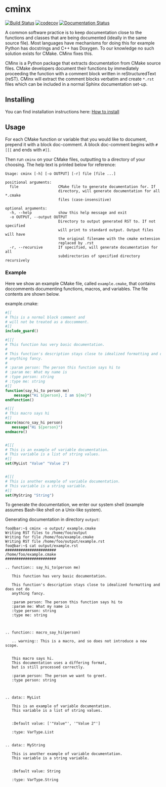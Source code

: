 # cminx
[![Build Status](https://travis-ci.com/CMakePP/CMinx.svg?branch=master)](
https://travis-ci.com/CMakePP/CMakeDoc)
[![codecov](https://codecov.io/gh/CMakePP/CMinx/branch/master/graph/badge.svg?token=wbiPq8Gnrs)](https://codecov.io/gh/CMakePP/CMinx)
[![Documentation Status](https://readthedocs.org/projects/cmakedoc/badge/?version=latest)](https://cmakedoc.readthedocs.io/en/latest/?badge=latest)

A common software practice is to keep documentation close to the functions and
classes that are being documented (ideally in the same source file). Most
languages have mechanisms for doing this for example Python has docstrings and
C++ has Doxygen. To our knowledge no such solution exists for CMake. CMinx
fixes this.

CMinx is a Python package that extracts documentation from CMake source
files. CMake developers document their functions by immediately proceeding the
function with a comment block written in reStructuredText (reST). CMinx will
extract the comment blocks verbatim and create `*.rst` files which can be
included in a normal Sphinx documentation set-up.

## Installing
You can find installation instructions here: [How to install](docs/source/installation.rst)


## Usage
For each CMake function or variable that you would like to document, prepend it with a block doc-comment.
A block doc-comment begins with `#[[[` and ends with `#]]`.

Then run `cminx` on your CMake files, outputting to a directory of your choosing. The help text is printed below for reference:
```
Usage: cminx [-h] [-o OUTPUT] [-r] file [file ...]

positional arguments:
  file                  CMake file to generate documentation for. If
                        directory, will generate documentation for all *.cmake
                        files (case-insensitive)

optional arguments:
  -h, --help            show this help message and exit
  -o OUTPUT, --output OUTPUT
                        Directory to output generated RST to. If not specified
                        will print to standard output. Output files will have
                        the original filename with the cmake extension
                        replaced by .rst
  -r, --recursive       If specified, will generate documentation for all
                        subdirectories of specified directory recursively
```

### Example
Here we show an example CMake file, called `example.cmake`, that contains
doccomments documenting functions, macros, and variables.
The file contents are shown below.

example.cmake:
```cmake                                                                                      
#[[
# This is a normal block comment and
# will not be treated as a doccomment.
#]]
include_guard()

#[[[
# This function has very basic documentation.
#
# This function's description stays close to idealized formatting and does not do
# anything fancy.
#
# :param person: The person this function says hi to
# :param me: What my name is
# :type person: string
# :type me: string
#]]
function(say_hi_to person me)
    message("Hi ${person}, I am ${me}")
endfunction()

#[[[
# This macro says hi
#]]
macro(macro_say_hi person)
   message("Hi ${person}")
endmacro()


#[[[
# This is an example of variable documentation.
# This variable is a list of string values.
#]]
set(MyList "Value" "Value 2")


#[[[
# This is another example of variable documentation.
# This variable is a string variable.
#]]
set(MyString "String")

```

To generate the documentation, we enter our system shell (example assumes Bash-like shell on a Unix-like system).

Generating documentation in directory `output`:
```console
foo@bar:~$ cminx -o output/ example.cmake
Writing RST files to /home/foo/output
Writing for file /home/foo/example.cmake
Writing RST file /home/foo/output/example.rst
foo@bar:~$ cat output/example.rst
#######################
/home/foo/example.cmake
#######################

.. function:: say_hi_to(person me)
   
   This function has very basic documentation.
   
   This function's description stays close to idealized formatting and does not do
   anything fancy.
   
   :param person: The person this function says hi to
   :param me: What my name is
   :type person: string
   :type me: string
   


.. function:: macro_say_hi(person)

   .. warning:: This is a macro, and so does not introduce a new scope.

   
   This macro says hi.
   This documentation uses a differing format,
   but is still processed correctly.
   
   :param person: The person we want to greet.
   :type person: string 
   


.. data:: MyList
   
   This is an example of variable documentation.
   This variable is a list of string values.
   

   :Default value: ['"Value"', '"Value 2"']

   :type: VarType.List


.. data:: MyString
   
   This is another example of variable documentation.
   This variable is a string variable.
   

   :Default value: String

   :type: VarType.String



```
